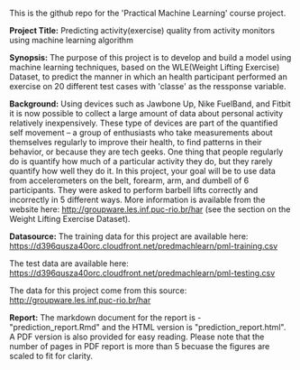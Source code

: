 
This is the github repo for the 'Practical Machine Learning' course project.

**Project Title:**
Predicting activity(exercise) quality from activity monitors using machine learning algorithm

**Synopsis:**
The purpose of this project is to develop and build a model using machine learning techniques, based on the WLE(Weight Lifting Exercise) Dataset, to predict the manner in which an health participant performed an exercise on 20 different test cases with 'classe' as the ressponse variable.

**Background:**
Using devices such as Jawbone Up, Nike FuelBand, and Fitbit it is now possible to collect a large amount of data about personal activity relatively inexpensively. These type of devices are part of the quantified self movement – a group of enthusiasts who take measurements about themselves regularly to improve their health, to find patterns in their behavior, or because they are tech geeks. One thing that people regularly do is quantify how much of a particular activity they do, but they rarely quantify how well they do it. In this project, your goal will be to use data from accelerometers on the belt, forearm, arm, and dumbell of 6 participants. They were asked to perform barbell lifts correctly and incorrectly in 5 different ways. More information is available from the website here: http://groupware.les.inf.puc-rio.br/har (see the section on the Weight Lifting Exercise Dataset). 

**Datasource:**
The training data for this project are available here: 
<https://d396qusza40orc.cloudfront.net/predmachlearn/pml-training.csv>

The test data are available here: 
<https://d396qusza40orc.cloudfront.net/predmachlearn/pml-testing.csv>

The data for this project come from this source: <http://groupware.les.inf.puc-rio.br/har>

**Report:**
The markdown document for the report is - "prediction_report.Rmd" and the HTML version is "prediction_report.html". A PDF version is also provided for easy reading. Please note that the number of pages in PDF report is more than 5 becuase the figures are scaled to fit for clarity.

